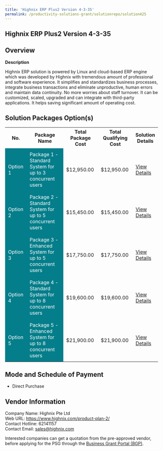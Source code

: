 ```yaml
---
title: 'Highnix ERP Plus2 Version 4-3-35'
permalink: /productivity-solutions-grant/solutionrepo/solution425
---
```


## Highnix ERP Plus2 Version 4-3-35

## Overview

**Description**

Highnix ERP solution is powered by Linux and cloud-based ERP engine which was developed by Highnix with tremendous amount of professional and software experience.  It simplifies and standardizes business processes, integrate business transactions and eliminate unproductive, human errors and maintain data continuity. No more worries about staff turnover. It can be customized, scaled, upgraded and can integrate with third-party applications.  It helps saving significant amount of operating cost.

## Solution Packages Option(s)

<table>
<tr>
<th><b>No.</b></th>
<th><b>Package Name</b></th>
<th><b>Total Package Cost</b></th>
<th><b>Total Qualifying Cost</b></th>
<th><b>Solution Details</b></th>
</tr>
<tr>
<td style='padding: 10px; background-color: #037E8A; color: #FFFFFF;'>Option 1</td>
<td style='padding: 10px; background-color: #037E8A; color: #FFFFFF;'>Package 1 - Standard System for up to 3 concurrent users</td>
<td style='padding: 10px;'>$12,950.00</td>
<td style='padding: 10px;'>$12,950.00</td>
<td style='padding: 10px;'><a href='/images/psg/Highnix_20220401_Desensitised_Annex_3_Part_1.pdf' target='_blank'>View Details</a></td>
</tr>
<tr>
<td style='padding: 10px; background-color: #037E8A; color: #FFFFFF;'>Option 2</td>
<td style='padding: 10px; background-color: #037E8A; color: #FFFFFF;'>Package 2 - Standard System for up to 5 concurrent users</td>
<td style='padding: 10px;'>$15,450.00</td>
<td style='padding: 10px;'>$15,450.00</td>
<td style='padding: 10px;'><a href='/images/psg/Highnix_20220401_Desensitised_Annex_3_Part_2.pdf' target='_blank'>View Details</a></td>
</tr>
<tr>
<td style='padding: 10px; background-color: #037E8A; color: #FFFFFF;'>Option 3</td>
<td style='padding: 10px; background-color: #037E8A; color: #FFFFFF;'>Package 3 - Enhanced System for up to 5 concurrent users</td>
<td style='padding: 10px;'>$17,750.00</td>
<td style='padding: 10px;'>$17,750.00</td>
<td style='padding: 10px;'><a href='/images/psg/Highnix_20220401_Desensitised_Annex_3_Part_3.pdf' target='_blank'>View Details</a></td>
</tr>
<tr>
<td style='padding: 10px; background-color: #037E8A; color: #FFFFFF;'>Option 4</td>
<td style='padding: 10px; background-color: #037E8A; color: #FFFFFF;'>Package 4 - Standard System for up to 8 concurrent users</td>
<td style='padding: 10px;'>$19,600.00</td>
<td style='padding: 10px;'>$19,600.00</td>
<td style='padding: 10px;'><a href='/images/psg/Highnix_20220401_Desensitised_Annex_3_Part_4.pdf' target='_blank'>View Details</a></td>
</tr>
<tr>
<td style='padding: 10px; background-color: #037E8A; color: #FFFFFF;'>Option 5</td>
<td style='padding: 10px; background-color: #037E8A; color: #FFFFFF;'>Package 5 - Enhanced System for up to 8 concurrent users</td>
<td style='padding: 10px;'>$21,900.00</td>
<td style='padding: 10px;'>$21,900.00</td>
<td style='padding: 10px;'><a href='/images/psg/Highnix_20220401_Desensitised_Annex_3_Part_5.pdf' target='_blank'>View Details</a></td>
</tr>
</table>

## Mode and Schedule of Payment

 - Direct Purchase

## Vendor Information

 Company Name: Highnix Pte Ltd<br>Web URL: https://www.highnix.com/product-plan-2/ <br>Contact Hotline: 62141157 <br>Contact Email: sales@highnix.com <br>

Interested companies can get a quotation from the pre-approved vendor, before applying for the PSG through the <a href='https://www.businessgrants.gov.sg/' target='_blank' rel='noopener'>Business Grant Portal (BGP)</a>.

<script src="/jquery/resize-tables.js"></script>
